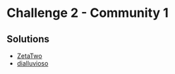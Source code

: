 # Challenge 2 - Community 1

## Solutions

* [ZetaTwo](ZetaTwo/solve.py)
* [dialluvioso](dialluvioso/exploit.py)
